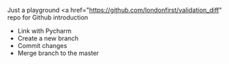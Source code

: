 Just a playground <a href="https://github.com/londonfirst/validation_diff" repo </a> for Github introduction <br>
<ul>
  <li>Link with Pycharm</li>
  <li>Create a new branch</li>
  <li>Commit changes</li>
  <li>Merge branch to the master</li>
</ul>
